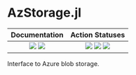 # AzStorage.jl

| **Documentation** | **Action Statuses** |
|:---:|:---:|
| [![][docs-dev-img]][docs-dev-url] [![][docs-stable-img]][docs-stable-url] | [![][doc-build-status-img]][doc-build-status-url] [![][build-status-img]][build-status-url] [![][code-coverage-img]][code-coverage-results] |

Interface to Azure blob storage.

[docs-dev-img]: https://img.shields.io/badge/docs-dev-blue.svg
[docs-dev-url]: https://chevronetc.github.io/AzStorage.jl/dev/

[docs-stable-img]: https://img.shields.io/badge/docs-stable-blue.svg
[docs-stable-url]: https://ChevronETC.github.io/AzStorage.jl/stable

[doc-build-status-img]: https://github.com/ChevronETC/AzStorage.jl/workflows/Documentation/badge.svg
[doc-build-status-url]: https://github.com/ChevronETC/AzStorage.jl/actions?query=workflow%3ADocumentation

[build-status-img]: https://github.com/ChevronETC/AzStorage.jl/workflows/Tests/badge.svg
[build-status-url]: https://github.com/ChevronETC/AzStorage.jl/actions?query=workflow%3A"Tests"

[code-coverage-img]: https://codecov.io/gh/ChevronETC/AzStorage.jl/branch/master/graph/badge.svg
[code-coverage-results]: https://codecov.io/gh/ChevronETC/AzStorage.jl